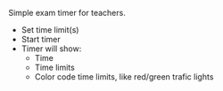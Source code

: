 Simple exam timer for teachers.

- Set time limit(s)
- Start timer
- Timer will show:
  * Time
  * Time limits
  * Color code time limits, like red/green trafic lights
